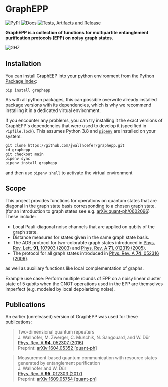 # GraphEPP

[![PyPI](http://img.shields.io/pypi/v/graphepp.svg)](https://pypi.python.org/pypi/graphepp)
[![Docs](https://readthedocs.org/projects/graphepp/badge/?version=latest)](https://graphepp.readthedocs.io)
[![Tests, Artifacts and Release](https://github.com/jwallnoefer/graphepp/actions/workflows/ci.yaml/badge.svg?branch=main)](https://github.com/jwallnoefer/graphepp/actions/workflows/ci.yaml)

**GraphEPP is a collection of functions for multipartite entanglement
purification protocols (EPP) on noisy graph states.**

![GHZ](https://user-images.githubusercontent.com/11145016/114246620-59c11380-9993-11eb-9b38-abd067d2363f.png)

## Installation

You can install GraphEEP into your python environment from the
[Python Package Index](https://pypi.org/project/graphepp/):

```
pip install graphepp
```

As with all python packages, this can possible overwrite already installed
package versions with its dependencies, which is why we recommend installing it
in a dedicated virtual environment.

If you encounter any problems, you can try installing it the exact versions of
GraphEPP's dependencies that were used to develop it
(specified in `Pipfile.lock`). This assumes Python 3.8 and
[`pipenv`](https://github.com/pypa/pipenv) are installed on your system:

```
git clone https://github.com/jwallnoefer/graphepp.git
cd graphepp
git checkout main
pipenv sync
pipenv install graphepp
```
and then use `pipenv shell` to activate the virtual environment

## Scope

This project provides functions for operations on quantum states that are
diagonal in the graph state basis corresponding to a chosen graph state.
(for an introduction to graph states see e.g. [arXiv:quant-ph/0602096](https://arxiv.org/abs/quant-ph/0602096))
These include:

* Local Pauli-diagonal noise channels that are applied on qubits of the graph state.
* Distance measures for states given in the same graph state basis.
* The ADB protocol for two-colorable graph states introduced in [Phys. Rev. Lett. **91**, 107903 (2003)](https://doi.org/10.1103/PhysRevLett.91.107903) and [Phys. Rev. A **71**, 012319 (2005)](https://doi.org/10.1103/PhysRevA.71.012319).
* The protocol for all graph states introduced in [Phys. Rev. A **74**, 052316 (2006)](https://doi.org/10.1103/PhysRevA.74.052316).

as well as auxiliary functions like local complementation of graphs.

Example use case: Perform multiple rounds of EPP on a noisy linear cluster state
of 5 qubits when the CNOT operations used in the EPP are themselves imperfect
(e.g. modeled by local depolarizing noise).


## Publications
An earlier (unreleased) version of GraphEPP was used for these publications:

> Two-dimensional quantum repeaters <br>
> J. Wallnöfer, M. Zwerger, C. Muschik, N. Sangouard, and W. Dür <br>
> [Phys. Rev. A **94**, 052307 (2016)](https://doi.org/10.1103/PhysRevA.94.052307) <br>
> Preprint: [arXiv:1604.05352 \[quant-ph\]](https://arxiv.org/abs/1604.05352)

> Measurement-based quantum communication with resource states generated by entanglement purification <br>
> J. Wallnöfer and W. Dür <br>
> [Phys. Rev. A **95**, 012303 (2017)](https://doi.org/10.1103/PhysRevA.95.012303) <br>
> Preprint: [arXiv:1609.05754 \[quant-ph\]](https://arxiv.org/abs/1609.05754)
